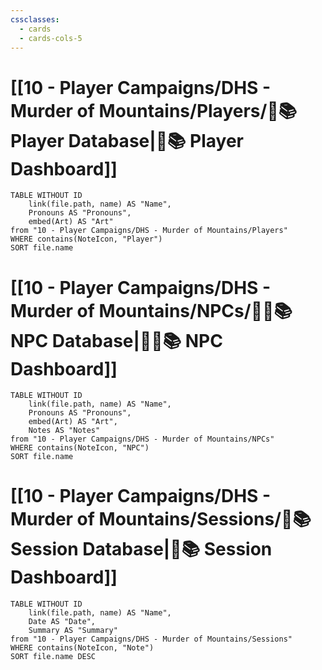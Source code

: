 ```yaml
---
cssclasses:
  - cards
  - cards-cols-5
---
```

# [[10 - Player Campaigns/DHS - Murder of Mountains/Players/🧙📚 Player Database|🧙📚 Player Dashboard]]
```dataview
TABLE WITHOUT ID 
	link(file.path, name) AS "Name", 
	Pronouns AS "Pronouns",
	embed(Art) AS "Art"
from "10 - Player Campaigns/DHS - Murder of Mountains/Players"
WHERE contains(NoteIcon, "Player")
SORT file.name
```

# [[10 - Player Campaigns/DHS - Murder of Mountains/NPCs/👨‍🌾📚 NPC Database|👨‍🌾📚 NPC Dashboard]]
```dataview
TABLE WITHOUT ID 
	link(file.path, name) AS "Name", 
	Pronouns AS "Pronouns",
	embed(Art) AS "Art",
	Notes AS "Notes"
from "10 - Player Campaigns/DHS - Murder of Mountains/NPCs"
WHERE contains(NoteIcon, "NPC")
SORT file.name
```

# [[10 - Player Campaigns/DHS - Murder of Mountains/Sessions/🧻📚 Session Database|🧻📚 Session Dashboard]]
```dataview
TABLE WITHOUT ID 
	link(file.path, name) AS "Name", 
	Date AS "Date",
	Summary AS "Summary"
from "10 - Player Campaigns/DHS - Murder of Mountains/Sessions"
WHERE contains(NoteIcon, "Note")
SORT file.name DESC
```
